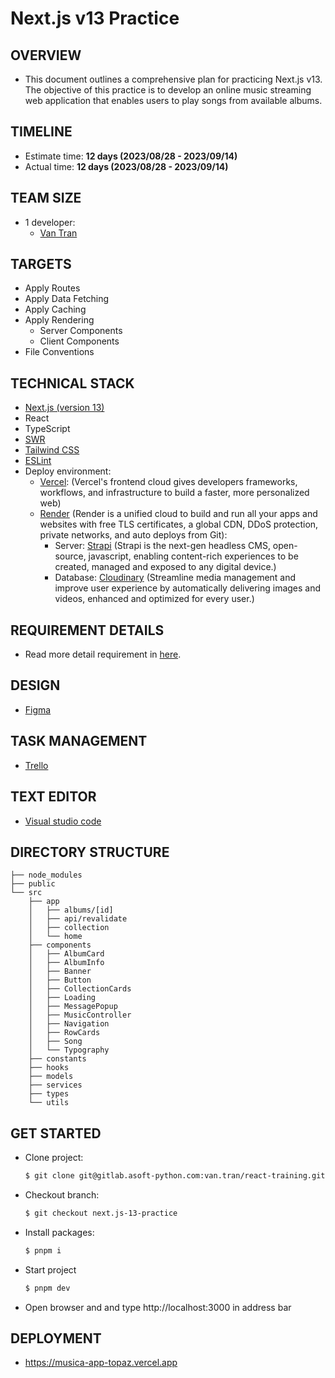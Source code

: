 # Next.js v13 Practice

## OVERVIEW

- This document outlines a comprehensive plan for practicing Next.js v13. The objective of this practice is to develop an online music streaming web application that enables users to play songs from available albums.

## TIMELINE

- Estimate time: **12 days (2023/08/28 - 2023/09/14)**
- Actual time: **12 days (2023/08/28 - 2023/09/14)**

## TEAM SIZE

- 1 developer:
  - [Van Tran](van.tran@asnet.com.vn)

## TARGETS

- Apply Routes
- Apply Data Fetching
- Apply Caching
- Apply Rendering
  - Server Components
  - Client Components
- File Conventions

## TECHNICAL STACK

- [Next.js (version 13)](https://nextjs.org/docs)
- React
- TypeScript
- [SWR](https://swr.vercel.app/)
- [Tailwind CSS](https://tailwindcss.com/)
- [ESLint](https://eslint.org/)
- Deploy environment:
  - [Vercel](https://vercel.com/): (Vercel's frontend cloud gives developers frameworks, workflows, and infrastructure to build a faster, more personalized web)
  - [Render](https://render.com/) (Render is a unified cloud to build and run all your apps and websites with free TLS certificates, a global CDN, DDoS protection, private networks, and auto deploys from Git):
    - Server: [Strapi](https://strapi.io/) (Strapi is the next-gen headless CMS, open-source, javascript, enabling content-rich experiences to be created, managed and exposed to any digital device.)
    - Database: [Cloudinary](https://cloudinary.com/) (Streamline media management and improve user experience by automatically delivering images and videos, enhanced and optimized for every user.)

## REQUIREMENT DETAILS

- Read more detail requirement in [here](https://vawn.notion.site/Van-Tran-react-next-js13-practice-982e96ee8e364e769590207155944b1a?pvs=4).

## DESIGN

- [Figma](<https://www.figma.com/file/2HlDcj69jH0cIJvhw4X5iX/Musica-(Edited)?type=design&node-id=0%3A1&mode=design&t=rtRXELnR1pJxVz02-1>)

## TASK MANAGEMENT

- [Trello](https://trello.com/invite/b/FKdtBzQU/ATTIcb4d1d2f919d9fb416b0ff8190551078974F94F6/musica-workplace)

## TEXT EDITOR

- [Visual studio code](https://code.visualstudio.com)

## DIRECTORY STRUCTURE

```
├── node_modules
├── public
└── src
    ├── app
    │   ├── albums/[id]
    │   ├── api/revalidate
    │   ├── collection
    │   └── home
    ├── components
    │   ├── AlbumCard
    │   ├── AlbumInfo
    │   ├── Banner
    │   ├── Button
    │   ├── CollectionCards
    │   ├── Loading
    │   ├── MessagePopup
    │   ├── MusicController
    │   ├── Navigation
    │   ├── RowCards
    │   ├── Song
    │   └── Typography
    ├── constants
    ├── hooks
    ├── models
    ├── services
    ├── types
    └── utils
```

## GET STARTED

- Clone project:

  ```bash
  $ git clone git@gitlab.asoft-python.com:van.tran/react-training.git
  ```

- Checkout branch:

  ```bash
  $ git checkout next.js-13-practice
  ```

- Install packages:

  ```bash
  $ pnpm i
  ```

- Start project

  ```bash
  $ pnpm dev
  ```

- Open browser and and type http://localhost:3000 in address bar

## DEPLOYMENT

- https://musica-app-topaz.vercel.app
